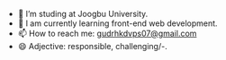 - 🔭 I’m studing at Joogbu University.
- 🌱 I am currently learning front-end web development.
- 📫 How to reach me: gudrhkdvps07@gmail.com
- 😄 Adjective: responsible, challenging/-.
